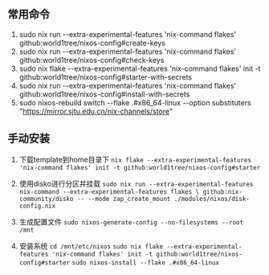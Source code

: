 ## 常用命令
1. sudo nix run --extra-experimental-features 'nix-command flakes' github:world1tree/nixos-config#create-keys
2. sudo nix run --extra-experimental-features 'nix-command flakes' github:world1tree/nixos-config#check-keys
3. sudo nix flake --extra-experimental-features 'nix-command flakes' init -t github:world1tree/nixos-config#starter-with-secrets
4. sudo nix run --extra-experimental-features 'nix-command flakes' github:world1tree/nixos-config#install-with-secrets
5. sudo nixos-rebuild switch --flake .#x86_64-linux --option substituters "https://mirror.sjtu.edu.cn/nix-channels/store"


## 手动安装

1. 下载template到home目录下 
``nix flake --extra-experimental-features 'nix-command flakes' init -t github:world1tree/nixos-config#starter``

2. 使用disko进行分区并挂载
``sudo nix run --extra-experimental-features nix-command --extra-experimental-features flakes \
    github:nix-community/disko -- --mode zap_create_mount ./modules/nixos/disk-config.nix``

3. 生成配置文件
``sudo nixos-generate-config --no-filesystems --root /mnt``

4. 安装系统
``cd /mnt/etc/nixos``
``sudo nix flake --extra-experimental-features 'nix-command flakes' init -t github:world1tree/nixos-config#starter``
``sudo nixos-install --flake .#x86_64-linux``

